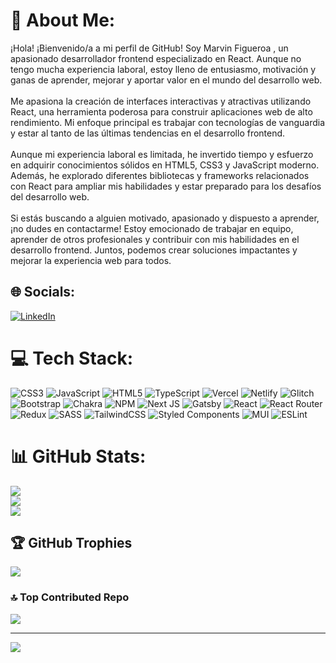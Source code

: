 # 💫 About Me:
¡Hola! ¡Bienvenido/a a mi perfil de GitHub! Soy Marvin Figueroa , un apasionado desarrollador frontend especializado en React. Aunque no tengo mucha experiencia laboral, estoy lleno de entusiasmo, motivación y ganas de aprender, mejorar y aportar valor en el mundo del desarrollo web.<br><br>Me apasiona  la creación de interfaces interactivas y atractivas utilizando React, una herramienta poderosa para construir aplicaciones web de alto rendimiento. Mi enfoque principal es trabajar con tecnologías de vanguardia y estar al tanto de las últimas tendencias en el desarrollo frontend.<br><br>Aunque mi experiencia laboral es limitada, he invertido tiempo y esfuerzo en adquirir conocimientos sólidos en HTML5, CSS3 y JavaScript moderno. Además, he explorado diferentes bibliotecas y frameworks relacionados con React para ampliar mis habilidades y estar preparado para los desafíos del desarrollo web.<br><br>Si estás buscando a alguien motivado, apasionado y dispuesto a aprender, ¡no dudes en contactarme! Estoy emocionado de trabajar en equipo, aprender de otros profesionales y contribuir con mis habilidades en el desarrollo frontend. Juntos, podemos crear soluciones impactantes y mejorar la experiencia web para todos.


## 🌐 Socials:
[![LinkedIn](https://img.shields.io/badge/LinkedIn-%230077B5.svg?logo=linkedin&logoColor=white)](https://linkedin.com/in/marvin-figueroa) 

# 💻 Tech Stack:
![CSS3](https://img.shields.io/badge/css3-%231572B6.svg?style=flat&logo=css3&logoColor=white) ![JavaScript](https://img.shields.io/badge/javascript-%23323330.svg?style=flat&logo=javascript&logoColor=%23F7DF1E) ![HTML5](https://img.shields.io/badge/html5-%23E34F26.svg?style=flat&logo=html5&logoColor=white) ![TypeScript](https://img.shields.io/badge/typescript-%23007ACC.svg?style=flat&logo=typescript&logoColor=white) ![Vercel](https://img.shields.io/badge/vercel-%23000000.svg?style=flat&logo=vercel&logoColor=white) ![Netlify](https://img.shields.io/badge/netlify-%23000000.svg?style=flat&logo=netlify&logoColor=#00C7B7) ![Glitch](https://img.shields.io/badge/glitch-%233333FF.svg?style=flat&logo=glitch&logoColor=white) ![Bootstrap](https://img.shields.io/badge/bootstrap-%23563D7C.svg?style=flat&logo=bootstrap&logoColor=white) ![Chakra](https://img.shields.io/badge/chakra-%234ED1C5.svg?style=flat&logo=chakraui&logoColor=white) ![NPM](https://img.shields.io/badge/NPM-%23000000.svg?style=flat&logo=npm&logoColor=white) ![Next JS](https://img.shields.io/badge/Next-black?style=flat&logo=next.js&logoColor=white) ![Gatsby](https://img.shields.io/badge/Gatsby-%23663399.svg?style=flat&logo=gatsby&logoColor=white) ![React](https://img.shields.io/badge/react-%2320232a.svg?style=flat&logo=react&logoColor=%2361DAFB) ![React Router](https://img.shields.io/badge/React_Router-CA4245?style=flat&logo=react-router&logoColor=white) ![Redux](https://img.shields.io/badge/redux-%23593d88.svg?style=flat&logo=redux&logoColor=white) ![SASS](https://img.shields.io/badge/SASS-hotpink.svg?style=flat&logo=SASS&logoColor=white) ![TailwindCSS](https://img.shields.io/badge/tailwindcss-%2338B2AC.svg?style=flat&logo=tailwind-css&logoColor=white) ![Styled Components](https://img.shields.io/badge/styled--components-DB7093?style=flat&logo=styled-components&logoColor=white) ![MUI](https://img.shields.io/badge/MUI-%230081CB.svg?style=flat&logo=material-ui&logoColor=white) ![ESLint](https://img.shields.io/badge/ESLint-4B3263?style=flat&logo=eslint&logoColor=white)

# 📊 GitHub Stats:
![](https://github-readme-stats.vercel.app/api?username=Marvin-Figueroa&theme=react&hide_border=false&include_all_commits=true&count_private=true)<br/>
![](https://github-readme-streak-stats.herokuapp.com/?user=Marvin-Figueroa&theme=react&hide_border=false)<br/>
![](https://github-readme-stats.vercel.app/api/top-langs/?username=Marvin-Figueroa&theme=react&hide_border=false&include_all_commits=true&count_private=true&layout=compact)

## 🏆 GitHub Trophies
![](https://github-profile-trophy.vercel.app/?username=Marvin-Figueroa&theme=radical&no-frame=false&no-bg=false&margin-w=4)

### 🔝 Top Contributed Repo
![](https://github-contributor-stats.vercel.app/api?username=Marvin-Figueroa&limit=5&theme=radical&combine_all_yearly_contributions=true)

---
[![](https://visitcount.itsvg.in/api?id=Marvin-Figueroa&icon=0&color=3)](https://visitcount.itsvg.in)
